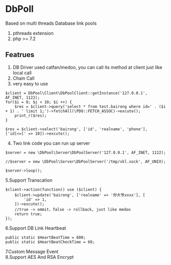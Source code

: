 # DbPoll
Based on multi threads Database link pools
1. pthreads extension
2. php >= 7.2

## Featrues
1. DB Driver used catfan/medoo, you can call its method at client just like local call
2. Chain Call
3. very easy to use
```$xslt
$client = DbPool\Client\DbPoolClient::getInstance('127.0.0.1', AF_INET, 1122);
for($i = 0; $i < 10; $i ++) {
    $res = $client->query('select * from test.bairong where id=' . ($i + 1) . ' limit 1;')->fetchAll(\PDO::FETCH_ASSOC)->excute();
    print_r($res);
}
```
```
$res = $client->select('bairong', ['id', 'realname', 'phone'], ['id[<=]' => 10])->excute();
```
4. Two link code you can run up server
```$xslt
$server = new \DbPool\Server\DbPoolServer('127.0.0.1', AF_INET, 1122);

//$server = new \DbPool\Server\DbPoolServer('/tmp/skl.sock', AF_UNIX);

$server->loop();
```
5.Support Transcation
```$xslt
$client->action(function() use ($client) {
    $client->update('bairong', ['realname' => '你大爷xxxx'], [
        'id' => 1,
    ])->excute();
    //true -> ommit，false -> rollback, just like medoo
    return true;
});
```
6.Support DB Link Heartbeat
```$xslt
public static $HeartBeatTime = 600;
public static $HeartBeatCheckTime = 60;
```
7.Custom Message Event    
8.Support AES And RSA Encrypt   
    